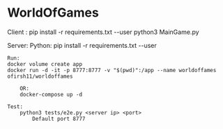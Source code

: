 # WorldOfGames


Client : 
    pip install -r requirements.txt --user
    python3 MainGame.py

Server:
    Python:
    pip install -r requirements.txt --user
    
    Run:
    docker volume create app
    docker run -d -it -p 8777:8777 -v "$(pwd)":/app --name worldoffames ofirsh11/worldoffames
        
        OR:
        docker-compose up -d

    Test:
        python3 tests/e2e.py <server ip> <port>
            Default port 8777
